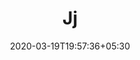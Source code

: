 ---
title: "Jj"
image: /images/clients/logo-jj.png
tags: ["logor"]
date: 2020-03-19T19:57:36+05:30
draft: false
---